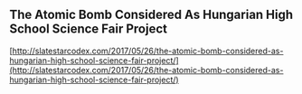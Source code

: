 ## The Atomic Bomb Considered As Hungarian High School Science Fair Project
  
  [http://slatestarcodex.com/2017/05/26/the-atomic-bomb-considered-as-hungarian-high-school-science-fair-project/](http://slatestarcodex.com/2017/05/26/the-atomic-bomb-considered-as-hungarian-high-school-science-fair-project/)